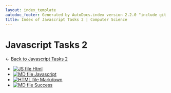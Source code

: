 ```yaml
---
layout: index_template
autodoc_footer: Generated by AutoDocs.index version 2.2.0 "include git commit" ⓒ Starwort, 2020
title: Index of Javascript Tasks 2 | Computer Science
---
```


# **Javascript Tasks 2**

← [Back to Javascript Tasks 2](..)

- [![JS file](https://img.icons8.com/windows/512/03dac6/js.png) Html](Paper_1/javascript_tasks_2/html.js)
- [![MD file](https://img.icons8.com/windows/512/03dac6/regular-document.png) Javascript](Paper_1/javascript_tasks_2/javascript.md)
- [![HTML file](https://img.icons8.com/windows/512/03dac6/regular-document.png) Markdown](Paper_1/javascript_tasks_2/markdown.html)
- [![MD file](https://img.icons8.com/windows/512/03dac6/regular-document.png) Success](Paper_1/javascript_tasks_2/success.md)
